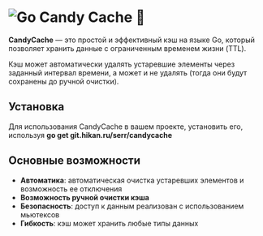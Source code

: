 # ![Go](https://img.shields.io/badge/go-%2300ADD8.svg?style=for-the-badge&logo=go&logoColor=white) Candy Cache :candy:

**CandyCache** — это простой и эффективный кэш на языке Go, который позволяет хранить данные с ограниченным временем жизни (TTL). 

Кэш может автоматически удалять устаревшие элементы через заданный интервал времени, а может и не удалять (тогда они будут сохранены до ручной очистки).

## Установка

Для использования CandyCache в вашем проекте, установить его, используя **go get git.hikan.ru/serr/candycache** 

## Основные возможности

- **Автоматика**: автоматическая очистка устаревших элементов и возможность ее отключения
- **Возможность ручной очистки кэша**
- **Безопасность**: доступ к данным реализован с использованием мьютексов
- **Гибкость**: кэш может хранить любые типы данных